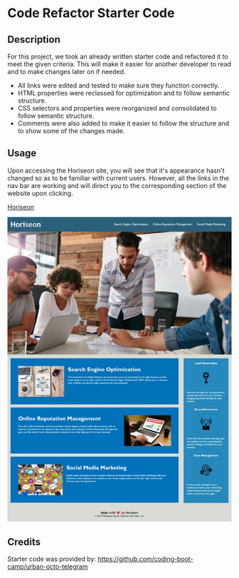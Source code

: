 # Code Refactor Starter Code

## Description

For this project, we took an already written starter code and refactored it to meet the given criteria. This will make it easier for another developer to read and to make changes later on if needed. 

- All links were edited and tested to make sure they function correctly.
- HTML properties were reclassed for optimization and to follow semantic structure.
- CSS selectors and properties were reorganized and consolidated to follow semantic structure.
- Comments were also added to make it easier to follow the structure and to show some of the changes made.


## Usage

Upon accessing the Horiseon site, you will see that it's appearance hasn't changed so as to be familiar with current users. However, all the links in the nav bar are working and will direct you to the corresponding section of the website upon clicking. 

[Horiseon](https://marniluka.github.io/Horiseon/)

![alt text](./Develop/assets/images/Horiseon%20screenshot.jpeg)

## Credits

Starter code was provided by: https://github.com/coding-boot-camp/urban-octo-telegram
